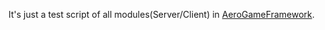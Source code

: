 It's just a test script of all modules(Server/Client) in [AeroGameFramework](https://github.com/Sleitnick/AeroGameFramework).
